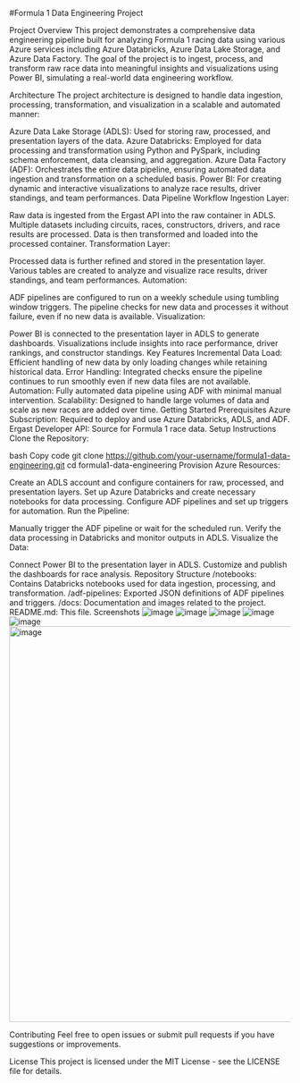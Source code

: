 #Formula 1 Data Engineering Project

Project Overview
This project demonstrates a comprehensive data engineering pipeline built for analyzing Formula 1 racing data using various Azure services including Azure Databricks, Azure Data Lake Storage, and Azure Data Factory. The goal of the project is to ingest, process, and transform raw race data into meaningful insights and visualizations using Power BI, simulating a real-world data engineering workflow.

Architecture
The project architecture is designed to handle data ingestion, processing, transformation, and visualization in a scalable and automated manner:

Azure Data Lake Storage (ADLS): Used for storing raw, processed, and presentation layers of the data.
Azure Databricks: Employed for data processing and transformation using Python and PySpark, including schema enforcement, data cleansing, and aggregation.
Azure Data Factory (ADF): Orchestrates the entire data pipeline, ensuring automated data ingestion and transformation on a scheduled basis.
Power BI: For creating dynamic and interactive visualizations to analyze race results, driver standings, and team performances.
Data Pipeline Workflow
Ingestion Layer:

Raw data is ingested from the Ergast API into the raw container in ADLS.
Multiple datasets including circuits, races, constructors, drivers, and race results are processed.
Data is then transformed and loaded into the processed container.
Transformation Layer:

Processed data is further refined and stored in the presentation layer.
Various tables are created to analyze and visualize race results, driver standings, and team performances.
Automation:

ADF pipelines are configured to run on a weekly schedule using tumbling window triggers.
The pipeline checks for new data and processes it without failure, even if no new data is available.
Visualization:

Power BI is connected to the presentation layer in ADLS to generate dashboards.
Visualizations include insights into race performance, driver rankings, and constructor standings.
Key Features
Incremental Data Load: Efficient handling of new data by only loading changes while retaining historical data.
Error Handling: Integrated checks ensure the pipeline continues to run smoothly even if new data files are not available.
Automation: Fully automated data pipeline using ADF with minimal manual intervention.
Scalability: Designed to handle large volumes of data and scale as new races are added over time.
Getting Started
Prerequisites
Azure Subscription: Required to deploy and use Azure Databricks, ADLS, and ADF.
Ergast Developer API: Source for Formula 1 race data.
Setup Instructions
Clone the Repository:

bash
Copy code
git clone https://github.com/your-username/formula1-data-engineering.git
cd formula1-data-engineering
Provision Azure Resources:

Create an ADLS account and configure containers for raw, processed, and presentation layers.
Set up Azure Databricks and create necessary notebooks for data processing.
Configure ADF pipelines and set up triggers for automation.
Run the Pipeline:

Manually trigger the ADF pipeline or wait for the scheduled run.
Verify the data processing in Databricks and monitor outputs in ADLS.
Visualize the Data:

Connect Power BI to the presentation layer in ADLS.
Customize and publish the dashboards for race analysis.
Repository Structure
/notebooks: Contains Databricks notebooks used for data ingestion, processing, and transformation.
/adf-pipelines: Exported JSON definitions of ADF pipelines and triggers.
/docs: Documentation and images related to the project.
README.md: This file.
Screenshots
![image](https://github.com/user-attachments/assets/3fd0be70-dfca-4090-a805-e39afb7a3b8e)
![image](https://github.com/user-attachments/assets/f2cd2c0c-0314-4b36-89a6-23d1ca24b759)
![image](https://github.com/user-attachments/assets/9d08a728-b350-43c8-a848-dba5ed547516)
![image](https://github.com/user-attachments/assets/aaba6023-346a-430c-8010-b55bfeb8884c)
![image](https://github.com/user-attachments/assets/58192229-e5a8-438e-bc98-b7ac3be088db)
<img width="708" alt="image" src="https://github.com/user-attachments/assets/fd4a6e55-4dc3-460d-ba60-022a4d57caec">






Contributing
Feel free to open issues or submit pull requests if you have suggestions or improvements.

License
This project is licensed under the MIT License - see the LICENSE file for details.

